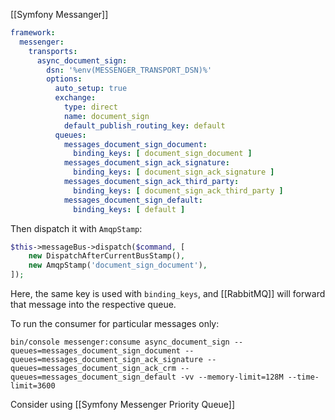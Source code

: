 [[Symfony Messanger]]

```yaml
framework:
  messenger:
    transports:
      async_document_sign:
        dsn: '%env(MESSENGER_TRANSPORT_DSN)%'
        options:
          auto_setup: true
          exchange:
            type: direct
            name: document_sign
            default_publish_routing_key: default
          queues:
            messages_document_sign_document:
              binding_keys: [ document_sign_document ]
            messages_document_sign_ack_signature:
              binding_keys: [ document_sign_ack_signature ]
            messages_document_sign_ack_third_party:
              binding_keys: [ document_sign_ack_third_party ]
            messages_document_sign_default:
              binding_keys: [ default ]
```


Then dispatch it with `AmqpStamp`:

```php
$this->messageBus->dispatch($command, [
    new DispatchAfterCurrentBusStamp(),
    new AmqpStamp('document_sign_document'),
]);
```

Here, the same key is used with `binding_keys`, and [[RabbitMQ]] will forward that message into the respective queue.

To run the consumer for particular messages only:

```shell
bin/console messenger:consume async_document_sign --queues=messages_document_sign_document --queues=messages_document_sign_ack_signature --queues=messages_document_sign_ack_crm --queues=messages_document_sign_default -vv --memory-limit=128M --time-limit=3600
```

Consider using [[Symfony Messenger Priority Queue]]